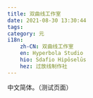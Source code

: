 ```yaml
---
title: 双曲线工作室
date: 2021-08-30 13:30:44
tags: 
category: 元
i18n:
    zh-CN: 双曲线工作室
    en: Hyperbola Studio
    hio: Sdafio Hipōselūs
    hez: 过放线制作社
---
```


中文简体。（测试页面）
